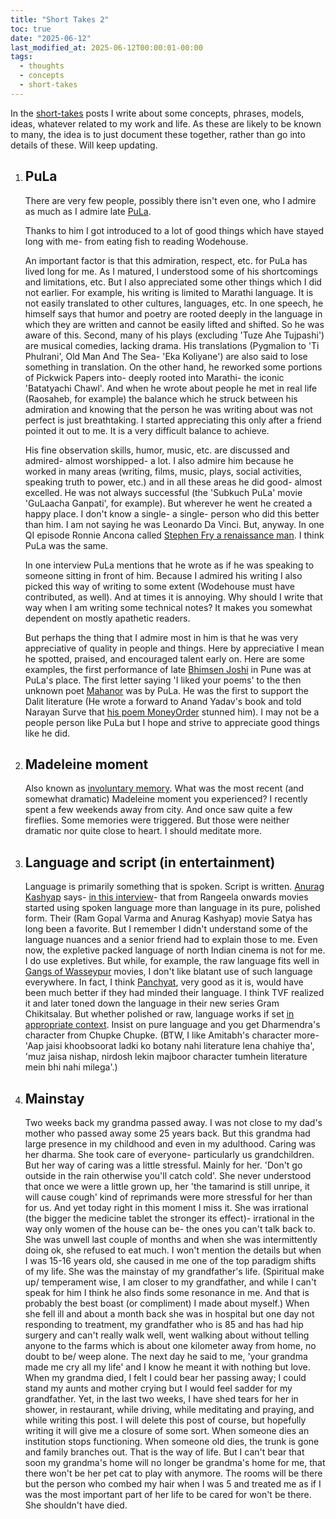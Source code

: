 ```yaml
---
title: "Short Takes 2"
toc: true
date: "2025-06-12"
last_modified_at: 2025-06-12T00:00:01-00:00
tags: 
  - thoughts
  - concepts
  - short-takes
---
```


In the [short-takes](/tags/#short-takes) posts I write about some concepts, phrases, models, ideas, whatever related to my work and life. As these are likely to be known to many, the idea is to just document these together, rather than go into details of these. Will keep updating.

1. ## PuLa
   There are very few people, possibly there isn't even one, who I admire as much as I admire late [PuLa](https://en.wikipedia.org/wiki/Purushottam_Laxman_Deshpande).
   
   Thanks to him I got introduced to a lot of good things which have stayed long with me- from eating fish to reading Wodehouse. 
   
   An important factor is that this admiration, respect, etc. for PuLa has lived long for me. As I matured, I understood some of his shortcomings and limitations, etc. But I also appreciated some other things which I did not earlier. For example, his writing is limited to Marathi language. It is not easily translated to other cultures, languages, etc. In one speech, he himself says that humor and poetry are rooted deeply in the language in which they are written and cannot be easily lifted and shifted. So he was aware of this. Second, many of his plays (excluding 'Tuze Ahe Tujpashi') are musical comedies, lacking drama. His translations (Pygmalion to 'Ti Phulrani', Old Man And The Sea- 'Eka Koliyane') are also said to lose something in translation. On the other hand, he reworked some portions of Pickwick Papers into- deeply rooted into Marathi- the iconic 'Batatyachi Chawl'. And when he wrote about people he met in real life (Raosaheb, for example) the balance which he struck between his admiration and knowing that the person he was writing about was not perfect is just breathtaking. I started appreciating this only after a friend pointed it out to me. It is a very difficult balance to achieve. 
   
   His fine observation skills, humor, music, etc. are discussed and admired- almost worshipped- a lot. I also admire him because he worked in many areas (writing, films, music, plays, social activities, speaking truth to power, etc.) and in all these areas he did good- almost excelled. He was not always successful (the 'Subkuch PuLa' movie 'GuLaacha Ganpati', for example). But wherever he went he created a happy place. I don't know a single- a single- person who did this better than him. I am not saying he was Leonardo Da Vinci. But, anyway. In one QI episode Ronnie Ancona called [Stephen Fry a renaissance man](https://youtu.be/oSKNqpRgjq8?list=PLci687eliKhvL-_gTLB5uz07HZigy3Y_X&t=469). I think PuLa was the same.
   
   In one interview PuLa mentions that he wrote as if he was speaking to someone sitting in front of him. Because I admired his writing I also picked this way of writing to some extent (Wodehouse must have contributed, as well). And at times it is annoying. Why should I write that way when I am writing some technical notes? It makes you somewhat dependent on mostly apathetic readers. 
   
   But perhaps the thing that I admire most in him is that he was very appreciative of quality in people and things. Here by appreciative I mean he spotted, praised, and encouraged talent early on. Here are some examples, the first performance of late [Bhimsen Joshi](https://en.wikipedia.org/wiki/Bhimsen_Joshi) in Pune was at PuLa's place. The first letter saying 'I liked your poems' to the then unknown poet [Mahanor](https://en.wikipedia.org/wiki/Namdeo_Dhondo_Mahanor) was by PuLa. He was the first to support the Dalit literature (He wrote a forward to Anand Yadav's book and told Narayan Surve that [his poem MoneyOrder](https://www.youtube.com/watch?v=u-Y_fVYs2SA) stunned him). I may not be a people person like PuLa but I hope and strive to appreciate good things like he did.
2. ## Madeleine moment
   Also known as [involuntary memory](https://en.wikipedia.org/wiki/Involuntary_memory). What was the most recent (and somewhat dramatic) Madeleine moment you experienced? I recently spent a few weekends away from city. And once saw quite a few fireflies. Some memories were triggered. But those were neither dramatic nor quite close to heart. I should meditate more.
3. ## Language and script (in entertainment)
   Language is primarily something that is spoken. Script is written. [Anurag Kashyap](https://en.wikipedia.org/wiki/Anurag_Kashyap) says- [in this interview](https://youtu.be/V5M4cIeWoMQ?t=393)- that from Rangeela onwards movies started using spoken language more than language in its pure, polished form. Their (Ram Gopal Varma and Anurag Kashyap) movie Satya has long been a favorite. But I remember I didn't understand some of the language nuances and a senior friend had to explain those to me. Even now, the expletive packed language of north Indian cinema is not for me. I do use expletives. But while, for example, the raw language fits well in [Gangs of Wasseypur](https://en.wikipedia.org/wiki/Gangs_of_Wasseypur) movies, I don't like blatant use of such language everywhere. In fact, I think [Panchyat](https://en.wikipedia.org/wiki/Panchayat_(TV_series)), very good as it is, would have been much better if they had minded their language. I think TVF realized it and later toned down the language in their new series Gram Chikitsalay. But whether polished or raw, language works if set [in appropriate context](https://www.youtube.com/watch?v=wk33wRMKa7M). Insist on pure language and you get Dharmendra's character from Chupke Chupke. (BTW, I like Amitabh's character more- 'Aap jaisi khoobsoorat ladki ko botany nahi literature lena chahiye tha', 'muz jaisa nishap, nirdosh lekin majboor character tumhein literature mein bhi nahi milega'.)
4. ## Mainstay
   Two weeks back my grandma passed away. I was not close to my dad's mother who passed away some 25 years back. But this grandma had large presence in my childhood and even in my adulthood. Caring was her dharma. She took care of everyone- particularly us grandchildren. But her way of caring was a little stressful. Mainly for her. 'Don't go outside in the rain otherwise you'll catch cold'. She never understood that once we were a little grown up, her 'the tamarind is still unripe, it will cause cough' kind of reprimands were more stressful for her than for us. And yet today right in this moment I miss it. She was irrational (the bigger the medicine tablet the stronger its effect)- irrational in the way only women of the house can be- the ones you can't talk back to. She was unwell last couple of months and when she was intermittently doing ok, she refused to eat much. I won't mention the details but when I was 15-16 years old, she caused in me one of the top paradigm shifts of my life. She was the mainstay of my grandfather's life. (Spiritual make up/ temperament wise, I am closer to my grandfather, and while I can't speak for him I think he also finds some resonance in me. And that is probably the best boast (or compliment) I made about myself.) When she fell ill and about a month back she was in hospital but one day not responding to treatment, my grandfather who is 85 and has had hip surgery and can't really walk well, went walking about without telling anyone to the farms which is about one kilometer away from home, no doubt to be/ weep alone. The next day he said to me, 'your grandma made me cry all my life' and I know he meant it with nothing but love. When my grandma died, I felt I could bear her passing away; I could stand my aunts and mother crying but I would feel sadder for my grandfather. Yet, in the last two weeks, I have shed tears for her in shower, in restaurant, while driving, while meditating and praying, and while writing this post. I will delete this post of course, but hopefully writing it will give me a closure of some sort. When someone dies an institution stops functioning. When someone old dies, the trunk is gone and family branches out. That is the way of life. But I can't bear that soon my grandma's home will no longer be grandma's home for me, that there won't be her pet cat to play with anymore. The rooms will be there but the person who combed my hair when I was 5 and treated me as if I was the most important part of her life to be cared for won't be there. She shouldn't have died.